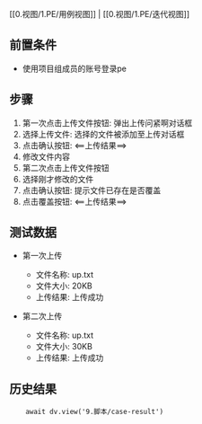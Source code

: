 
[[0.视图/1.PE/用例视图]] | [[0.视图/1.PE/迭代视图]]

## 前置条件

- 使用项目组成员的账号登录pe

## 步骤

1. 第一次点击上传文件按钮: 弹出上传问紧啊对话框
2. 选择上传文件: 选择的文件被添加至上传对话框
3. 点击确认按钮: <==上传结果==>
4. 修改文件内容
5. 第二次点击上传文件按钮
6. 选择刚才修改的文件
7. 点击确认按钮: 提示文件已存在是否覆盖
8. 点击覆盖按钮:  <==上传结果==>

## 测试数据

- 第一次上传
	- 文件名称: up.txt
	- 文件大小: 20KB
	- 上传结果: 上传成功

- 第二次上传
	- 文件名称: up.txt
	- 文件大小: 30KB
	- 上传结果: 上传成功

## 历史结果

```dataviewjs
    await dv.view('9.脚本/case-result')
```
